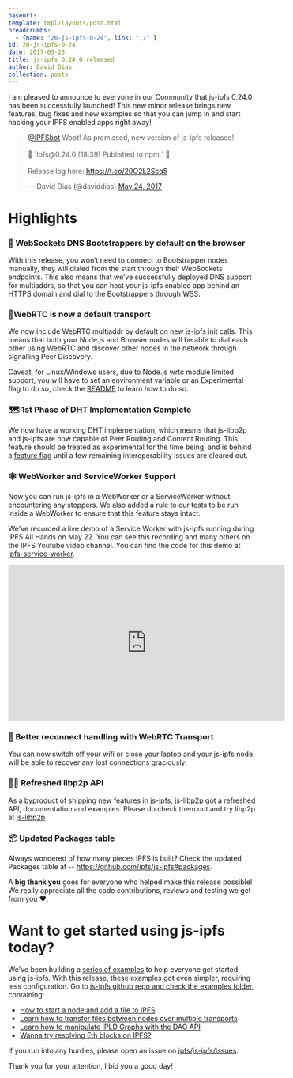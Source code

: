 ```yaml
---
baseurl: ..
template: tmpl/layouts/post.html
breadcrumbs:
  - {name: "26-js-ipfs-0-24", link: "./" }
id: 26-js-ipfs-0-24
date: 2017-05-25
title: js-ipfs 0.24.0 released
author: David Dias
collection: posts
---
```


I am pleased to announce to everyone in our Community that js-ipfs 0.24.0 has been successfully launched! This new minor release brings new features, bug fixes and new examples so that you can jump in and start hacking your IPFS enabled apps right away!

<blockquote class="twitter-tweet" data-conversation="none" data-lang="en"><p lang="en" dir="ltr"><a href="https://twitter.com/IPFSbot">@IPFSbot</a> Woot! As promissed, new version of js-ipfs released!<br><br>🚀 `ipfs@0.24.0 [18:39] Published to npm.` 🚀<br><br>Release log here: <a href="https://t.co/20O2L2Scq5">https://t.co/20O2L2Scq5</a></p>&mdash; David Dias (@daviddias) <a href="https://twitter.com/daviddias/status/867512323732365312">May 24, 2017</a></blockquote>
<script async src="//platform.twitter.com/widgets.js" charset="utf-8"></script>

# Highlights

### 👢 WebSockets DNS Bootstrappers by default on the browser

With this release, you won’t need to connect to Bootstrapper nodes manually, they will dialed from the start through their WebSockets endpoints. This also means that we’ve successfully deployed DNS support for multiaddrs, so that you can host your js-ipfs enabled app behind an HTTPS domain and dial to the Bootstrappers through WSS.

### 🎈WebRTC is now a default transport

We now include WebRTC multiaddr by default on new js-ipfs init calls. This means that both your Node.js and Browser nodes will be able to dial each other using WebRTC and discover other nodes in the network through signalling Peer Discovery.

Caveat, for Linux/Windows users, due to Node.js wrtc module limited support, you will have to set an environment variable or an Experimental flag to do so, check the [README](https://github.com/ipfs/js-ipfs#advanced-options-when-creating-an-ipfs-node) to learn how to do so.

### 🗺 1st Phase of DHT Implementation Complete

We now have a working DHT implementation, which means that js-libp2p and js-ipfs are now capable of Peer Routing and Content Routing. This feature should be treated as experimental for the time being, and is behind a [feature flag](https://github.com/ipfs/js-ipfs#advanced-options-when-creating-an-ipfs-node) until a few remaining interoperability issues are cleared out.

### 🕸 WebWorker and ServiceWorker Support

Now you can run js-ipfs in a WebWorker or a ServiceWorker without encountering any stoppers. We also added a rule to our tests to be run inside a WebWorker to ensure that this feature stays intact.

We've recorded a live demo of a Service Worker with js-ipfs running during IPFS All Hands on May 22. You can see this recording and many others on the IPFS Youtube video channel. You can find the code for this demo at [ipfs-service-worker](https://github.com/ipfs/ipfs-service-worker).

<iframe width="560" height="315" src="https://www.youtube.com/embed/xnX0Mz4mPQI" frameborder="0" allowfullscreen></iframe>


### 📶 Better reconnect handling with WebRTC Transport

You can now switch off your wifi or close your laptop and your js-ipfs node will be able to recover any lost connections graciously.

### 💅🏽 Refreshed libp2p API

As a byproduct of shipping new features in js-ipfs, js-libp2p got a refreshed API, documentation and examples. Please do check them out and try libp2p at [js-libp2p](https://github.com/libp2p/js-libp2p)

### 📦 Updated Packages table

Always wondered of how many pieces IPFS is built? Check the updated Packages table at -- https://github.com/ipfs/js-ipfs#packages.

A **big thank you** goes for everyone who helped make this release possible! We really appreciate all the code contributions, reviews and testing we get from you ❤️.

# Want to get started using js-ipfs today?

We've been building a [series of examples](https://github.com/ipfs/js-ipfs/tree/master/examples) to help everyone get started using js-ipfs. With this release, these examples got even simpler, requiring less configuration. Go to [js-ipfs github repo and check the examples folder](https://github.com/ipfs/js-ipfs/tree/master/examples), containing:

- [How to start a node and add a file to IPFS](https://github.com/ipfs/js-ipfs/tree/master/examples/basics)
- [Learn how to transfer files between nodes over multiple transports](https://github.com/ipfs/js-ipfs/tree/master/examples/transfer-files)
- [Learn how to manipulate IPLD Graphs with the DAG API](https://github.com/ipfs/js-ipfs/tree/master/examples/dag)
- [Wanna try resolving Eth blocks on IPFS?](https://github.com/ipfs/js-ipfs/tree/master/examples/explore-ethereum)

If you run into any hurdles, please open an issue on [ipfs/js-ipfs/issues](https://github.com/ipfs/js-ipfs/issues). 

Thank you for your attention, I bid you a good day!
